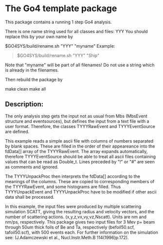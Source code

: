 # The Go4 template package

This package contains a running 1 step Go4 analysis.

There is one name string used for all classes and files: YYY
You should replace this by your own name by

$GO4SYS/build/rename.sh "YYY" "myname"
Example:
> $GO4SYS/build/rename.sh "YYY" "Ship"


Note that "myname" will be part of all filenames! Do not use
a string which is already in the filenames.

Then rebuild the package by

make clean
make all

## Description:

The only analysis step gets the input not as usual from Mbs
(MbsEvent structure and eventsources), but defines the input
from a text file with a user format. Therefore, the classes
TYYYRawEvent and TYYYEventSource are defined.

This example reads a simple ascii file with columns of numbers
separated by blank spaces. These are filled in the order of
their appeareance into the fdData[] array of the TYYYRawEvent.
The array expands automatically, therefore TYYYEventSource
should be able to treat all ascii files containing values that
can be read as Double_t.
Lines preceded by "!" or "#" are seen as comments and ignored.

The TYYYUnpackProc then interprets the fdData[] according
to the meanings of the columns. These are copied to corresponding
members of the TYYYRawEvent, and some histograms are filled.
Thus TYYYUnpackEvent and TYYYUnpackProc have to be modified
if other ascii data shall be processed.

In this example, the input files were produced by
multiple scattering simulation SCATT, giving the resulting radius and
velocity vectors, and the number of scattering actions.
(x,y,z,vx,vy,vz,Nscatt). Units are nm and nm/ps, respectively.
This package gives two input files for 3 Mev p+ beam through
50um thick foils of Be and Ta, respectively
(befoil50.scf, tafoil50.scf), with 500 events each.
For further information on the simulation see:
(J.Adamczewski et al., Nucl.Instr.Meth.B 114(1996)p.172).


